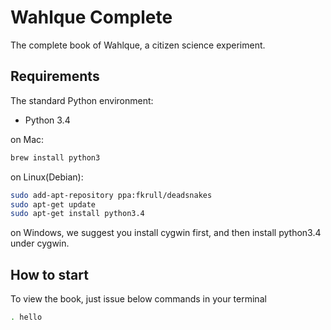 Wahlque Complete
=================

The complete book of Wahlque, a citizen science experiment.

Requirements
------------

The standard Python environment:

* Python 3.4

on Mac:

```bash
brew install python3
```

on Linux(Debian):

```bash
sudo add-apt-repository ppa:fkrull/deadsnakes
sudo apt-get update
sudo apt-get install python3.4
```

on Windows, we suggest you install cygwin first,
and then install python3.4 under cygwin.

How to start
-------------

To view the book, just issue below commands in your terminal

```bash
. hello
```

